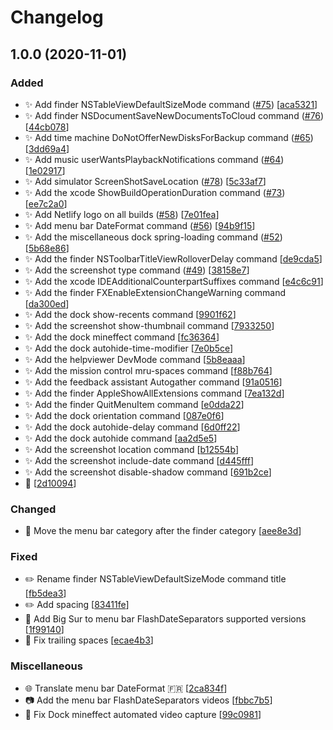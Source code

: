 # Changelog

<a name="1.0.0"></a>
## 1.0.0 (2020-11-01)

### Added

- ✨ Add finder NSTableViewDefaultSizeMode command ([#75](https://github.com/yannbertrand/macos-defaults/issues/75)) [[aca5321](https://github.com/yannbertrand/macos-defaults/commit/aca53214841e04a8a8bed4b4be9c92698cc15ec7)]
- ✨ Add finder NSDocumentSaveNewDocumentsToCloud command ([#76](https://github.com/yannbertrand/macos-defaults/issues/76)) [[44cb078](https://github.com/yannbertrand/macos-defaults/commit/44cb078b73692458e64fc2be3deb32b142f03f79)]
- ✨ Add time machine DoNotOfferNewDisksForBackup command ([#65](https://github.com/yannbertrand/macos-defaults/issues/65)) [[3dd69a4](https://github.com/yannbertrand/macos-defaults/commit/3dd69a472ce4fa944a772240d182bac6bff62f36)]
- ✨ Add music userWantsPlaybackNotifications command ([#64](https://github.com/yannbertrand/macos-defaults/issues/64)) [[1e02917](https://github.com/yannbertrand/macos-defaults/commit/1e02917dd237726920f921b7cef84706780b3c76)]
- ✨ Add simulator ScreenShotSaveLocation ([#78](https://github.com/yannbertrand/macos-defaults/issues/78)) [[5c33af7](https://github.com/yannbertrand/macos-defaults/commit/5c33af79408e812360b33ad638d131a2a5cb8ab8)]
- ✨ Add the xcode ShowBuildOperationDuration command ([#73](https://github.com/yannbertrand/macos-defaults/issues/73)) [[ee7c2a0](https://github.com/yannbertrand/macos-defaults/commit/ee7c2a066e43b04a60703c8ebacd8bde67894b34)]
- ✨ Add Netlify logo on all builds ([#58](https://github.com/yannbertrand/macos-defaults/issues/58)) [[7e01fea](https://github.com/yannbertrand/macos-defaults/commit/7e01feaca8102911697d080c23ae29d617563292)]
- ✨ Add menu bar DateFormat command ([#56](https://github.com/yannbertrand/macos-defaults/issues/56)) [[94b9f15](https://github.com/yannbertrand/macos-defaults/commit/94b9f1549415a093ead63ed083df99177d411c90)]
- ✨ Add the miscellaneous dock spring-loading command ([#52](https://github.com/yannbertrand/macos-defaults/issues/52)) [[5b68e86](https://github.com/yannbertrand/macos-defaults/commit/5b68e8611193a82537d7c1afbdccf0c51a6f5d48)]
- ✨ Add the finder NSToolbarTitleViewRolloverDelay command [[de9cda5](https://github.com/yannbertrand/macos-defaults/commit/de9cda52835f08c3cf22a7d42330a0b3fab50251)]
- ✨ Add the screenshot type command ([#49](https://github.com/yannbertrand/macos-defaults/issues/49)) [[38158e7](https://github.com/yannbertrand/macos-defaults/commit/38158e7ecde6ef091090739d850b815514ddebf9)]
- ✨ Add the xcode IDEAdditionalCounterpartSuffixes command [[e4c6c91](https://github.com/yannbertrand/macos-defaults/commit/e4c6c9169a02dc451e3de0d661afddaa9166dc25)]
- ✨ Add the finder FXEnableExtensionChangeWarning command [[da300ed](https://github.com/yannbertrand/macos-defaults/commit/da300edfe331ced2803d3e64af784d0e09d5235f)]
- ✨ Add the dock show-recents command [[9901f62](https://github.com/yannbertrand/macos-defaults/commit/9901f625c932622d0c641e391e36496e43064115)]
- ✨ Add the screenshot show-thumbnail command [[7933250](https://github.com/yannbertrand/macos-defaults/commit/7933250e76c11aa3db04455c65768f65e1b9a4d3)]
- ✨ Add the dock mineffect command [[fc36364](https://github.com/yannbertrand/macos-defaults/commit/fc36364026268f0eef32a36e2053d800560d3f6b)]
- ✨ Add the dock autohide-time-modifier [[7e0b5ce](https://github.com/yannbertrand/macos-defaults/commit/7e0b5cec9065367d43b215410461ffb855b80579)]
- ✨ Add the helpviewer DevMode command [[5b8eaaa](https://github.com/yannbertrand/macos-defaults/commit/5b8eaaa4e226f3bb014660d96ed7963a0fd137fc)]
- ✨ Add the mission control mru-spaces command [[f88b764](https://github.com/yannbertrand/macos-defaults/commit/f88b7646d8963d80f79c398bd78e37eb79bbd31b)]
- ✨ Add the feedback assistant Autogather command [[91a0516](https://github.com/yannbertrand/macos-defaults/commit/91a05162ca6e9a5695a5713e194b335a74d8fbd4)]
- ✨ Add the finder AppleShowAllExtensions command [[7ea132d](https://github.com/yannbertrand/macos-defaults/commit/7ea132d2e414ea6f91ccc55d2edac3caf01c07ee)]
- ✨ Add the finder QuitMenuItem command [[e0dda22](https://github.com/yannbertrand/macos-defaults/commit/e0dda22199db2848288796d4d325021037793f4b)]
- ✨ Add the dock orientation command [[087e0f6](https://github.com/yannbertrand/macos-defaults/commit/087e0f60d5338a7a6a1f07ab40c3c07a4258eb86)]
- ✨ Add the dock autohide-delay command [[6d0ff22](https://github.com/yannbertrand/macos-defaults/commit/6d0ff22c71706e35c13222e0a44d4210835d73ae)]
- ✨ Add the dock autohide command [[aa2d5e5](https://github.com/yannbertrand/macos-defaults/commit/aa2d5e58844f2d3f2b86674119b62299c5e93142)]
- ✨ Add the screenshot location command [[b12554b](https://github.com/yannbertrand/macos-defaults/commit/b12554bd25fa07d42b4827b07af5397a0785ce3b)]
- ✨ Add the screenshot include-date command [[d445fff](https://github.com/yannbertrand/macos-defaults/commit/d445fff13c9f1a276e5d3a9942fde6d9dbdff502)]
- ✨ Add the screenshot disable-shadow command [[691b2ce](https://github.com/yannbertrand/macos-defaults/commit/691b2ce1a9bea2dd0b57c30c08f0e237bc31b370)]
- 🎉  [[2d10094](https://github.com/yannbertrand/macos-defaults/commit/2d100945c47068df7d0bd1e1414d06ed7ef9da28)]

### Changed

- 🚚 Move the menu bar category after the finder category [[aee8e3d](https://github.com/yannbertrand/macos-defaults/commit/aee8e3dfed45af226b7629bcc2a2127570802018)]

### Fixed

- ✏️ Rename finder NSTableViewDefaultSizeMode command title [[fb5dea3](https://github.com/yannbertrand/macos-defaults/commit/fb5dea30f2aebc9ce04784d937a9f6b25660b01e)]
- ✏️ Add spacing [[83411fe](https://github.com/yannbertrand/macos-defaults/commit/83411fe6f2a387a5c14114b570d8e043021daf76)]
- 🐛 Add Big Sur to menu bar FlashDateSeparators supported versions [[1f99140](https://github.com/yannbertrand/macos-defaults/commit/1f99140b1383aa130c53e15efe291b9a5420c93a)]
- 🐛 Fix trailing spaces [[ecae4b3](https://github.com/yannbertrand/macos-defaults/commit/ecae4b3fe78e8c19554fb901b6cecd985267e6eb)]

### Miscellaneous

- 🌐 Translate menu bar DateFormat 🇫🇷 [[2ca834f](https://github.com/yannbertrand/macos-defaults/commit/2ca834fe1b0f8a14d689399b9ada3e547cba7fb9)]
- 📷 Add the menu bar FlashDateSeparators videos [[fbbc7b5](https://github.com/yannbertrand/macos-defaults/commit/fbbc7b5c2822618bf97d78cf8be4804417dc3576)]
- 🔨 Fix Dock mineffect automated video capture [[99c0981](https://github.com/yannbertrand/macos-defaults/commit/99c0981521d21371a7c4038cc51a5d4ed18575fa)]


